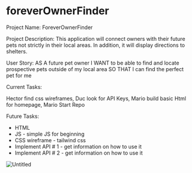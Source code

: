 # foreverOwnerFinder
Project Name: ForeverOwnerFinder

Project Description: This application will connect owners with their future pets not strictly in their local areas. In addition, it will display directions to shelters.

User Story: AS A future pet owner I WANT to be able to find and locate prospective pets outside of my local area SO THAT I can find the perfect pet for me

Current Tasks:

Hector find css wireframes, Duc look for API Keys, Mario build basic Html for homepage, Mario Start Repo

Future Tasks:
- HTML
- JS - simple JS for beginning
- CSS wireframe - tailwind css
- Implement API # 1 - get information on how to use it
- Implement API # 2 - get information on how to use it

![Untitled](https://user-images.githubusercontent.com/89109707/180372254-8e957ba4-36b4-4c35-99cf-91c2a07ef125.png)
